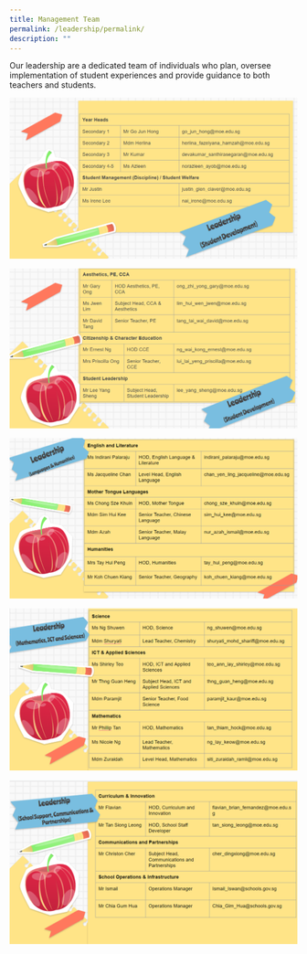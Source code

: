 ```yaml
---
title: Management Team
permalink: /leadership/permalink/
description: ""
---
```


Our leadership are a dedicated team of individuals who plan, oversee implementation of student experiences and provide guidance to both teachers and students.

![](/images/Leadership%20and%20Form%20Teachers/Slide1.png)

![](/images/Leadership%20and%20Form%20Teachers/Slide2.png)

![](/images/Leadership%20and%20Form%20Teachers/slide3.png)

![](/images/Leadership%20and%20Form%20Teachers/slide4.png)

![](/images/Leadership%20and%20Form%20Teachers/Slide%205.png)

